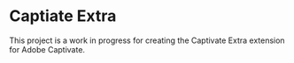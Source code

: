 # Captiate Extra

This project is a work in progress for creating the Captivate Extra extension for Adobe Captivate.
